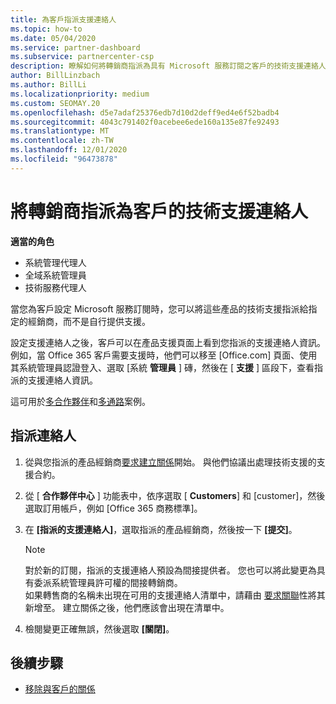 ```yaml
---
title: 為客戶指派支援連絡人
ms.topic: how-to
ms.date: 05/04/2020
ms.service: partner-dashboard
ms.subservice: partnercenter-csp
description: 瞭解如何將轉銷商指派為具有 Microsoft 服務訂閱之客戶的技術支援連絡人。
author: BillLinzbach
ms.author: BillLi
ms.localizationpriority: medium
ms.custom: SEOMAY.20
ms.openlocfilehash: d5e7adaf25376edb7d10d2deff9ed4e6f52badb4
ms.sourcegitcommit: 4043c791402f0acebee6ede160a135e87fe92493
ms.translationtype: MT
ms.contentlocale: zh-TW
ms.lasthandoff: 12/01/2020
ms.locfileid: "96473878"
---
```

# <a name="assign-a-reseller-as-a-technical-support-contact-for-customers"></a>將轉銷商指派為客戶的技術支援連絡人

**適當的角色**

- 系統管理代理人
- 全域系統管理員
- 技術服務代理人


當您為客戶設定 Microsoft 服務訂閱時，您可以將這些產品的技術支援指派給指定的經銷商，而不是自行提供支援。

設定支援連絡人之後，客戶可以在產品支援頁面上看到您指派的支援連絡人資訊。 例如，當 Office 365 客戶需要支援時，他們可以移至 [Office.com] 頁面、使用其系統管理員認證登入、選取 [系統 **管理員** ] 磚，然後在 [ **支援** ] 區段下，查看指派的支援連絡人資訊。

這可用於[多合作夥伴](multipartner.md)和[多通路](multichannel.md)案例。 


## <a name="assign-contacts"></a>指派連絡人

1. 從與您指派的產品經銷商[要求建立關係](request-a-relationship-with-a-customer.md)開始。 與他們協議出處理技術支援的支援合約。

2. 從 [ **合作夥伴中心** ] 功能表中，依序選取 [ **Customers**] 和 [customer]，然後選取訂用帳戶，例如 [Office 365 商務標準]。

3. 在 **\[指派的支援連絡人\]**，選取指派的產品經銷商，然後按一下 **\[提交\]**。 

      >[!NOTE]  
      >對於新的訂閱，指派的支援連絡人預設為間接提供者。 您也可以將此變更為具有委派系統管理員許可權的間接轉銷商。    
    >如果轉售商的名稱未出現在可用的支援連絡人清單中，請藉由 [要求關聯](request-a-relationship-with-a-customer.md)性將其新增至。 建立關係之後，他們應該會出現在清單中。  

4. 檢閱變更正確無誤，然後選取 **\[關閉\]**。

## <a name="next-steps"></a>後續步驟

- [移除與客戶的關係](remove-a-relationship.md)